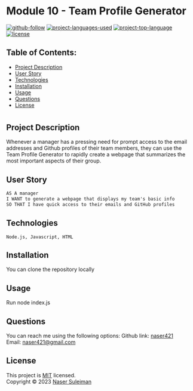 # Module 10 - Team Profile Generator

[![github-follow](https://img.shields.io/github/followers/TimothyGakunju?label=Follow&logoColor=purple&style=social)](https://github.com/TimothyGakunju)
[![project-languages-used](https://img.shields.io/github/languages/count/TimothyGakunju/Module-10-Team-Profile-Generator?color=important)](https://github.com/TimothyGakunju/Module-10-Team-Profile-Generator)
[![project-top-language](https://img.shields.io/github/languages/top/TimothyGakunju/Module-10-Team-Profile-Generator?color=blueviolet)](https://github.com/TimothyGakunju/Module-10-Team-Profile-Generator)
[![license](https://img.shields.io/badge/License-MIT-brightgreen.svg)](https://choosealicense.com/licenses/mit/)

## Table of Contents:

- [ Project Description ](#Project-Description)
- [ User Story ](#User-Story)
- [ Technologies ](#Technologies)
- [ Installation ](#Installation)
- [ Usage ](#Usage)
- [ Questions ](#Questions)
- [ License ](#License)

#

## Project Description

Whenever a manager has a pressing need for prompt access to the email addresses and Github profiles of their team members, they can use the Team Profile Generator to rapidly create a webpage that summarizes the most important aspects of their group.

## User Story

```md
AS A manager
I WANT to generate a webpage that displays my team's basic info
SO THAT I have quick access to their emails and GitHub profiles
```

## Technologies

```
Node.js, Javascript, HTML
```

## Installation

You can clone the repository locally

## Usage

Run node index.js

## Questions

You can reach me using the following options:
Github link: [naser421](https://github.com/naser421)<br>
Email: naser421@gmail.com

## License

This project is [MIT](https://choosealicense.com/licenses/mit/) licensed.<br />
Copyright © 2023 [Naser Suleiman](https://github.com/naser421) 
